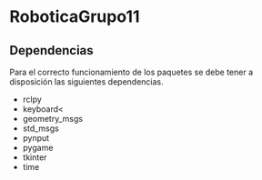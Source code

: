 # RoboticaGrupo11

<h2> Dependencias </h2>

Para el correcto funcionamiento de los paquetes se debe tener a disposición las siguientes dependencias.
<ul> 
  <li>rclpy</li>
  <li>keyboard<</li>
  <li>geometry_msgs</li>
  <li>std_msgs</li>
  <li>pynput</li>
  <li>pygame</li>
  <li>tkinter</li>
  <li>time</li>
</ul>
